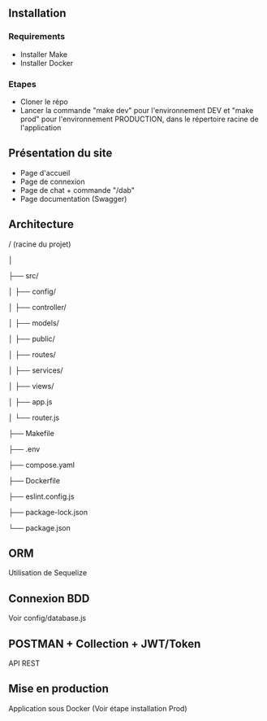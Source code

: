 ## Installation
### Requirements
- Installer Make
- Installer Docker
### Etapes
- Cloner le répo
- Lancer la commande "make dev" pour l'environnement DEV et "make prod" pour l'environnement PRODUCTION, dans le répertoire racine de l'application

## Présentation du site
- Page d'accueil 
- Page de connexion
- Page de chat + commande "/dab"
- Page documentation (Swagger)

## Architecture

/ (racine du projet)

│

├── src/

│   ├── config/

│   ├── controller/

│   ├── models/

│   ├── public/

│   ├── routes/

│   ├── services/

│   ├── views/

│   ├──  app.js

│   └── router.js

├── Makefile

├── .env

├── compose.yaml


├── Dockerfile

├── eslint.config.js

├── package-lock.json

└── package.json

## ORM 
Utilisation de Sequelize

## Connexion BDD
Voir config/database.js

## POSTMAN + Collection + JWT/Token
API REST

## Mise en production
Application sous Docker (Voir étape installation Prod)
